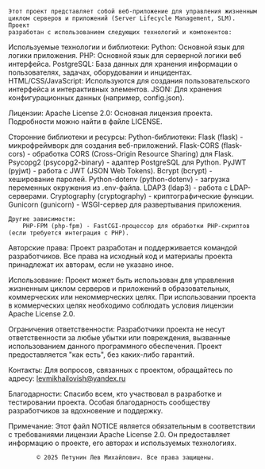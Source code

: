     Этот проект представляет собой веб-приложение для управления жизненным 
    циклом серверов и приложений (Server Lifecycle Management, SLM). Проект 
    разработан с использованием следующих технологий и компонентов:

Используемые технологии и библиотеки:
    Python: Основной язык для логики приложения.
    PHP: Основной язык для серверной логики веб интерфейса.
    PostgreSQL: База данных для хранения информации о пользователях, задачах, оборудовании и инцидентах.
    HTML/CSS/JavaScript: Используются для создания пользовательского интерфейса и интерактивных элементов.
    JSON: Для хранения конфигурационных данных (например, config.json).

Лицензии:
    Apache License 2.0: Основная лицензия проекта. Подробности можно найти в файле LICENSE.

Сторонние библиотеки и ресурсы:
    Python-библиотеки:
        Flask (flask) - микрофреймворк для создания веб-приложений.
        Flask-CORS (flask-cors) - обработка CORS (Cross-Origin Resource Sharing) для Flask.
        Psycopg2 (psycopg2-binary) - адаптер PostgreSQL для Python.
        PyJWT (pyjwt) - работа с JWT (JSON Web Tokens).
        Bcrypt (bcrypt) - хеширование паролей.
        Python-dotenv (python-dotenv) - загрузка переменных окружения из .env-файла.
        LDAP3 (ldap3) - работа с LDAP-серверами.
        Cryptography (cryptography) - криптографические функции.
        Gunicorn (gunicorn) - WSGI-сервер для развертывания приложения.

    Другие зависимости:
        PHP-FPM (php-fpm) - FastCGI-процессор для обработки PHP-скриптов (если требуется интеграция с PHP).


Авторские права:
    Проект разработан и поддерживается командой разработчиков.
    Все права на исходный код и материалы проекта принадлежат их авторам, если не указано иное.


Использование:
    Проект может быть использован для управления жизненным циклом серверов и 
    приложений в образовательных, коммерческих или некоммерческих целях.
    При использовании проекта в коммерческих целях необходимо соблюдать 
    условия лицензии Apache License 2.0.

Ограничения ответственности:
    Разработчики проекта не несут ответственности за любые убытки или 
    повреждения, вызванные использованием данного программного обеспечения.
    Проект предоставляется "как есть", без каких-либо гарантий.

Контакты:
    Для вопросов, связанных с проектом, обращайтесь по адресу: levmikhailovish@yandex.ru

Благодарности:
    Спасибо всем, кто участвовал в разработке и тестировании проекта.
    Особая благодарность сообществу разработчиков за вдохновение и поддержку.

Примечание:
    Этот файл NOTICE является обязательным в соответствии с требованиями лицензии Apache License 2.0. 
    Он предоставляет информацию о проекте, его авторах и используемых технологиях.

            © 2025 Петунин Лев Михайлович. Все права защищены.